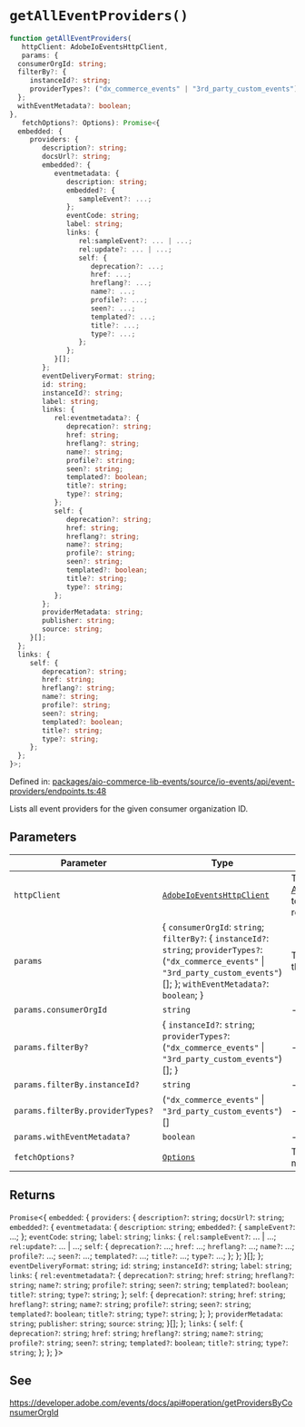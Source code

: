 # `getAllEventProviders()`

```ts
function getAllEventProviders(
   httpClient: AdobeIoEventsHttpClient,
   params: {
  consumerOrgId: string;
  filterBy?: {
     instanceId?: string;
     providerTypes?: ("dx_commerce_events" | "3rd_party_custom_events")[];
  };
  withEventMetadata?: boolean;
},
   fetchOptions?: Options): Promise<{
  embedded: {
     providers: {
        description?: string;
        docsUrl?: string;
        embedded?: {
           eventmetadata: {
              description: string;
              embedded?: {
                 sampleEvent?: ...;
              };
              eventCode: string;
              label: string;
              links: {
                 rel:sampleEvent?: ... | ...;
                 rel:update?: ... | ...;
                 self: {
                    deprecation?: ...;
                    href: ...;
                    hreflang?: ...;
                    name?: ...;
                    profile?: ...;
                    seen?: ...;
                    templated?: ...;
                    title?: ...;
                    type?: ...;
                 };
              };
           }[];
        };
        eventDeliveryFormat: string;
        id: string;
        instanceId?: string;
        label: string;
        links: {
           rel:eventmetadata?: {
              deprecation?: string;
              href: string;
              hreflang?: string;
              name?: string;
              profile?: string;
              seen?: string;
              templated?: boolean;
              title?: string;
              type?: string;
           };
           self: {
              deprecation?: string;
              href: string;
              hreflang?: string;
              name?: string;
              profile?: string;
              seen?: string;
              templated?: boolean;
              title?: string;
              type?: string;
           };
        };
        providerMetadata: string;
        publisher: string;
        source: string;
     }[];
  };
  links: {
     self: {
        deprecation?: string;
        href: string;
        hreflang?: string;
        name?: string;
        profile?: string;
        seen?: string;
        templated?: boolean;
        title?: string;
        type?: string;
     };
  };
}>;
```

Defined in: [packages/aio-commerce-lib-events/source/io-events/api/event-providers/endpoints.ts:48](https://github.com/adobe/aio-commerce-sdk/blob/db09d0de34ee085849efca6e0213ea525d0165dc/packages/aio-commerce-lib-events/source/io-events/api/event-providers/endpoints.ts#L48)

Lists all event providers for the given consumer organization ID.

## Parameters

| Parameter                        | Type                                                                                                                                                                                        | Description                                                                                                                                                                                                |
| -------------------------------- | ------------------------------------------------------------------------------------------------------------------------------------------------------------------------------------------- | ---------------------------------------------------------------------------------------------------------------------------------------------------------------------------------------------------------- |
| `httpClient`                     | [`AdobeIoEventsHttpClient`](https://github.com/adobe/aio-commerce-sdk/blob/main/packages-private/aio-commerce-lib-api/docs/api-reference/classes/AdobeIoEventsHttpClient.md)                | The [AdobeIoEventsHttpClient](https://github.com/adobe/aio-commerce-sdk/blob/main/packages-private/aio-commerce-lib-api/docs/api-reference/classes/AdobeIoEventsHttpClient.md) to use to make the request. |
| `params`                         | \{ `consumerOrgId`: `string`; `filterBy?`: \{ `instanceId?`: `string`; `providerTypes?`: (`"dx_commerce_events"` \| `"3rd_party_custom_events"`)[]; \}; `withEventMetadata?`: `boolean`; \} | The parameters to list the event providers with.                                                                                                                                                           |
| `params.consumerOrgId`           | `string`                                                                                                                                                                                    | -                                                                                                                                                                                                          |
| `params.filterBy?`               | \{ `instanceId?`: `string`; `providerTypes?`: (`"dx_commerce_events"` \| `"3rd_party_custom_events"`)[]; \}                                                                                 | -                                                                                                                                                                                                          |
| `params.filterBy.instanceId?`    | `string`                                                                                                                                                                                    | -                                                                                                                                                                                                          |
| `params.filterBy.providerTypes?` | (`"dx_commerce_events"` \| `"3rd_party_custom_events"`)[]                                                                                                                                   | -                                                                                                                                                                                                          |
| `params.withEventMetadata?`      | `boolean`                                                                                                                                                                                   | -                                                                                                                                                                                                          |
| `fetchOptions?`                  | [`Options`](https://github.com/sindresorhus/ky?tab=readme-ov-file#options)                                                                                                                  | The [Options](https://github.com/sindresorhus/ky?tab=readme-ov-file#options) to use to make the request.                                                                                                   |

## Returns

`Promise`\<\{
`embedded`: \{
`providers`: \{
`description?`: `string`;
`docsUrl?`: `string`;
`embedded?`: \{
`eventmetadata`: \{
`description`: `string`;
`embedded?`: \{
`sampleEvent?`: ...;
\};
`eventCode`: `string`;
`label`: `string`;
`links`: \{
`rel:sampleEvent?`: ... \| ...;
`rel:update?`: ... \| ...;
`self`: \{
`deprecation?`: ...;
`href`: ...;
`hreflang?`: ...;
`name?`: ...;
`profile?`: ...;
`seen?`: ...;
`templated?`: ...;
`title?`: ...;
`type?`: ...;
\};
\};
\}[];
\};
`eventDeliveryFormat`: `string`;
`id`: `string`;
`instanceId?`: `string`;
`label`: `string`;
`links`: \{
`rel:eventmetadata?`: \{
`deprecation?`: `string`;
`href`: `string`;
`hreflang?`: `string`;
`name?`: `string`;
`profile?`: `string`;
`seen?`: `string`;
`templated?`: `boolean`;
`title?`: `string`;
`type?`: `string`;
\};
`self`: \{
`deprecation?`: `string`;
`href`: `string`;
`hreflang?`: `string`;
`name?`: `string`;
`profile?`: `string`;
`seen?`: `string`;
`templated?`: `boolean`;
`title?`: `string`;
`type?`: `string`;
\};
\};
`providerMetadata`: `string`;
`publisher`: `string`;
`source`: `string`;
\}[];
\};
`links`: \{
`self`: \{
`deprecation?`: `string`;
`href`: `string`;
`hreflang?`: `string`;
`name?`: `string`;
`profile?`: `string`;
`seen?`: `string`;
`templated?`: `boolean`;
`title?`: `string`;
`type?`: `string`;
\};
\};
\}\>

## See

https://developer.adobe.com/events/docs/api#operation/getProvidersByConsumerOrgId
